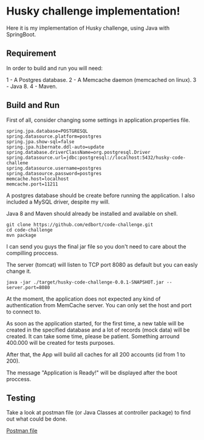 # Husky challenge implementation!

Here it is my implementation of Husky challenge, using Java with SpringBoot.

## Requirement

In order to build and run you will need:

 1 - A Postgres database.
 2 - A Memcache daemon (memcached on linux).
 3 - Java 8.
 4 - Maven.

## Build and Run

First of all, consider changing some settings in application.properties file.

```
spring.jpa.database=POSTGRESQL
spring.datasource.platform=postgres
spring.jpa.show-sql=false
spring.jpa.hibernate.ddl-auto=update
spring.database.driverClassName=org.postgresql.Driver
spring.datasource.url=jdbc:postgresql://localhost:5432/husky-code-challene
spring.datasource.username=postgres
spring.datasource.password=postgres
memcache.host=localhost
memcache.port=11211
```

A postgres database should be create before running the application. I also included a MySQL driver, despite my will.

Java 8 and Maven should already be installed and available on shell. 

```
git clone https://github.com/edbort/code-challenge.git
cd code-challenge
mvn package
```

I can send you guys the final jar file so you don't need to care about the compilling proccess.

The server (tomcat) will listen to TCP port 8080 as default but you can easly change it.

```
java -jar ./target/husky-code-challenge-0.0.1-SNAPSHOT.jar --server.port=8080
```

At the moment, the application does not expected any kind of authentication from MemCache server. You can only set the host and port to connect to.

As soon as the application started, for the first time, a new table will be created in the specified database and a lot of records (mock data) will be created. It can take some time, please be patient. Something arround 400.000 will be created for tests purposes.

After that, the App will build all caches for all 200 accounts (id from 1 to 200).

The message "Application is Ready!" will be displayed after the boot proccess. 

## Testing

Take a look at postman file (or Java Classes at controller package) to find out what could be done.

[Postman file](https://github.com/edbort/code-challenge/blob/master/Husky%20Challeng%20Test.postman_collection.json)
